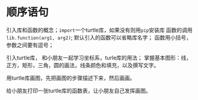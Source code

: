 # 顺序语句

引入库和函数的概念；`import`一个turtle库，如果没有则用`pip`安装库
函数的调用 `lib.function(arg1, arg2)`;
默认引入的函数可以省略库名字；
函数用小括号，参数之间要有逗号；

引入turtle库，
和小朋友一起学习坐标系，turle库的用法；
掌握基本图形：线，正方，矩形，三角，圆的画法，线条颜色和填充，以及撰写文字。

用turtle库画图，先把画图的步骤描述下来，然后画画。

给小朋友打印一张turtle库的函数表，让小朋友自己发挥画图。
